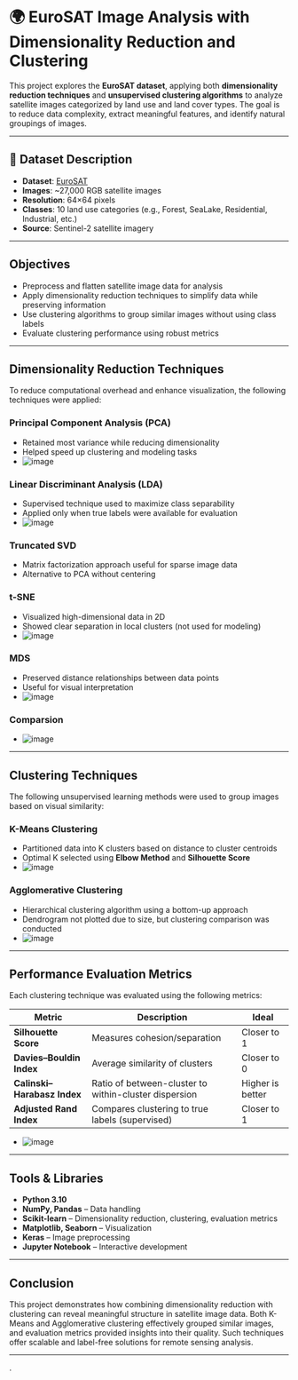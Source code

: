 # 🌍 EuroSAT Image Analysis with Dimensionality Reduction and Clustering

This project explores the **EuroSAT dataset**, applying both **dimensionality reduction techniques** and **unsupervised clustering algorithms** to analyze satellite images categorized by land use and land cover types. The goal is to reduce data complexity, extract meaningful features, and identify natural groupings of images.

---

## 📁 Dataset Description

- **Dataset**: [EuroSAT](https://zenodo.org/record/7711810)
- **Images**: ~27,000 RGB satellite images
- **Resolution**: 64×64 pixels
- **Classes**: 10 land use categories (e.g., Forest, SeaLake, Residential, Industrial, etc.)
- **Source**: Sentinel-2 satellite imagery

---

##  Objectives

- Preprocess and flatten satellite image data for analysis
- Apply dimensionality reduction techniques to simplify data while preserving information
- Use clustering algorithms to group similar images without using class labels
- Evaluate clustering performance using robust metrics

---

##  Dimensionality Reduction Techniques

To reduce computational overhead and enhance visualization, the following techniques were applied:

###  Principal Component Analysis (PCA)
- Retained most variance while reducing dimensionality
- Helped speed up clustering and modeling tasks
- ![image](https://github.com/user-attachments/assets/632f2f4e-7381-4fef-bfac-45ee73f2cdeb)


###  Linear Discriminant Analysis (LDA)
- Supervised technique used to maximize class separability
- Applied only when true labels were available for evaluation
- ![image](https://github.com/user-attachments/assets/18bdd9b3-bf12-4038-8f97-5e264729ba62)


###  Truncated SVD
- Matrix factorization approach useful for sparse image data
- Alternative to PCA without centering

###  t-SNE
- Visualized high-dimensional data in 2D
- Showed clear separation in local clusters (not used for modeling)
- ![image](https://github.com/user-attachments/assets/5bcf64ac-ff9f-4770-9195-b807c96ef21b)


###  MDS
- Preserved distance relationships between data points
- Useful for visual interpretation
- ![image](https://github.com/user-attachments/assets/a88430bc-bce0-4f45-bc45-c743d04369b5)

### Comparsion
- ![image](https://github.com/user-attachments/assets/1727da21-f84f-4b12-b71c-f936fcb63520)



---

##  Clustering Techniques

The following unsupervised learning methods were used to group images based on visual similarity:

###  K-Means Clustering
- Partitioned data into K clusters based on distance to cluster centroids
- Optimal K selected using **Elbow Method** and **Silhouette Score**
- ![image](https://github.com/user-attachments/assets/38b76c65-a47d-42c3-94bc-50c2e53f9a2d)


###  Agglomerative Clustering
- Hierarchical clustering algorithm using a bottom-up approach
- Dendrogram not plotted due to size, but clustering comparison was conducted
- ![image](https://github.com/user-attachments/assets/e1efc26f-0652-4c27-ba53-f2ffbad55f46)


---

##  Performance Evaluation Metrics

Each clustering technique was evaluated using the following metrics:

| Metric | Description | Ideal |
|--------|-------------|-------|
| **Silhouette Score** | Measures cohesion/separation | Closer to 1 |
| **Davies–Bouldin Index** | Average similarity of clusters | Closer to 0 |
| **Calinski–Harabasz Index** | Ratio of between-cluster to within-cluster dispersion | Higher is better |
| **Adjusted Rand Index** | Compares clustering to true labels (supervised) | Closer to 1 |

- ![image](https://github.com/user-attachments/assets/624c7818-1748-489d-aad9-c2fcb9105b65)


---

##  Tools & Libraries

- **Python 3.10**
- **NumPy, Pandas** – Data handling
- **Scikit-learn** – Dimensionality reduction, clustering, evaluation metrics
- **Matplotlib, Seaborn** – Visualization
- **Keras** – Image preprocessing
- **Jupyter Notebook** – Interactive development

---

##  Conclusion

This project demonstrates how combining dimensionality reduction with clustering can reveal meaningful structure in satellite image data. Both K-Means and Agglomerative clustering effectively grouped similar images, and evaluation metrics provided insights into their quality. Such techniques offer scalable and label-free solutions for remote sensing analysis.

---
.

